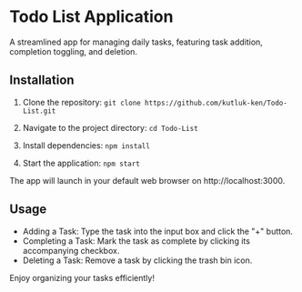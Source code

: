 # Todo List Application

A streamlined app for managing daily tasks, featuring task addition, completion toggling, and deletion.

## Installation
1. Clone the repository: ```git clone https://github.com/kutluk-ken/Todo-List.git```

2. Navigate to the project directory: ```cd Todo-List```
   
3. Install dependencies: ```npm install```

4. Start the application: ```npm start```

The app will launch in your default web browser on http://localhost:3000.

## Usage
- Adding a Task: Type the task into the input box and click the "+" button.
- Completing a Task: Mark the task as complete by clicking its accompanying checkbox.
- Deleting a Task: Remove a task by clicking the trash bin icon.
  
Enjoy organizing your tasks efficiently!
